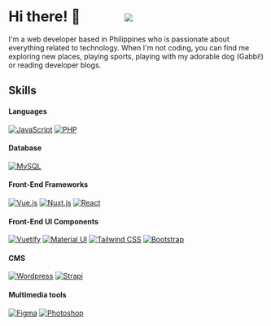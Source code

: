 # Hi there! 🙌 $~~~~~~~~~~~$ ![](https://komarev.com/ghpvc/?username=raielly&style=flat-square&color=blueviolet)

I'm a web developer based in Philippines who is passionate about everything related to technology. When I'm not coding, you can find me exploring new places, playing sports, playing with my adorable dog (Gabbi!) or reading developer blogs.

<!-- ## About Me
- Location: Cebu, Philippines
- Industry Experience: 6+ years
- Education: Bachelor of Science in Information Technology -->

## Skills

#### Languages
[![JavaScript](https://img.shields.io/badge/JavaScript-F0DB4F?style=for-the-badge&logo=javascript&logoColor=323330)](https://github.com/raielly)
[![PHP](https://img.shields.io/badge/PHP-777BB3?style=for-the-badge&logo=php&logoColor=white)](https://github.com/raielly)

#### Database
[![MySQL](https://img.shields.io/badge/MySQL-3E6E93?style=for-the-badge&logo=mysql&logoColor=white)](https://github.com/raielly)

#### Front-End Frameworks
[![Vue.js](https://img.shields.io/badge/Vue.js-35495E?style=for-the-badge&logo=vuedotjs&logoColor=4FC08D)](https://github.com/raielly)
[![Nuxt.js](https://img.shields.io/badge/nuxt.js-35495E?style=for-the-badge&logo=nuxtdotjs&logoColor=white)](https://github.com/raielly)
[![React](https://img.shields.io/badge/React-282c34?style=for-the-badge&logo=react&logoColor=white)](https://github.com/raielly)

#### Front-End UI Components
[![Vuetify](https://img.shields.io/badge/Vuetify-1867C0?style=for-the-badge&logo=vuetify&logoColor=white)](https://github.com/raielly)
[![Material UI](https://img.shields.io/badge/Material%20UI-007FFF?style=for-the-badge&logo=mui&logoColor=white)](https://github.com/raielly)
[![Tailwind CSS](https://img.shields.io/badge/Tailwind_CSS-38B2AC?style=for-the-badge&logo=tailwind-css&logoColor=white)](https://github.com/raielly)
[![Bootstrap](https://img.shields.io/badge/Bootstrap-563D7C?style=for-the-badge&logo=bootstrap&logoColor=white)](https://github.com/raielly)

#### CMS
[![Wordpress](https://img.shields.io/badge/Wordpress-21759B?style=for-the-badge&logo=wordpress&logoColor=white)](https://github.com/raielly)
[![Strapi](https://img.shields.io/badge/strapi-2F2E8B?style=for-the-badge&logo=strapi&logoColor=white)](https://github.com/raielly)

#### Multimedia tools
[![Figma](https://img.shields.io/badge/Figma-F24E1E?style=for-the-badge&logo=figma&logoColor=white)](https://github.com/raielly)
[![Photoshop](https://img.shields.io/badge/Adobe%20Photoshop-31A8FF?style=for-the-badge&logo=Adobe%20Photoshop&logoColor=black)](https://github.com/raielly)



